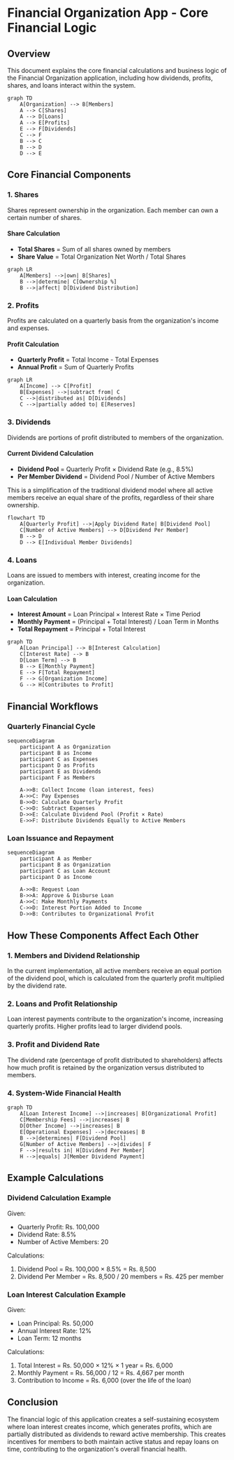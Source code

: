 # Financial Organization App - Core Financial Logic

## Overview

This document explains the core financial calculations and business logic of the Financial Organization application, including how dividends, profits, shares, and loans interact within the system.

```mermaid
graph TD
    A[Organization] --> B[Members]
    A --> C[Shares]
    A --> D[Loans]
    A --> E[Profits]
    E --> F[Dividends]
    C --> F
    B --> C
    B --> D
    D --> E
```

## Core Financial Components

### 1. Shares

Shares represent ownership in the organization. Each member can own a certain number of shares.

#### Share Calculation

- **Total Shares** = Sum of all shares owned by members
- **Share Value** = Total Organization Net Worth / Total Shares

```mermaid
graph LR
    A[Members] -->|own| B[Shares]
    B -->|determine| C[Ownership %]
    B -->|affect| D[Dividend Distribution]
```

### 2. Profits

Profits are calculated on a quarterly basis from the organization's income and expenses.

#### Profit Calculation

- **Quarterly Profit** = Total Income - Total Expenses
- **Annual Profit** = Sum of Quarterly Profits

```mermaid
graph LR
    A[Income] --> C[Profit]
    B[Expenses] -->|subtract from| C
    C -->|distributed as| D[Dividends]
    C -->|partially added to| E[Reserves]
```

### 3. Dividends

Dividends are portions of profit distributed to members of the organization.

#### Current Dividend Calculation

- **Dividend Pool** = Quarterly Profit × Dividend Rate (e.g., 8.5%)
- **Per Member Dividend** = Dividend Pool / Number of Active Members

This is a simplification of the traditional dividend model where all active members receive an equal share of the profits, regardless of their share ownership.

```mermaid
flowchart TD
    A[Quarterly Profit] -->|Apply Dividend Rate| B[Dividend Pool]
    C[Number of Active Members] --> D[Dividend Per Member]
    B --> D
    D --> E[Individual Member Dividends]
```

### 4. Loans

Loans are issued to members with interest, creating income for the organization.

#### Loan Calculation

- **Interest Amount** = Loan Principal × Interest Rate × Time Period
- **Monthly Payment** = (Principal + Total Interest) / Loan Term in Months
- **Total Repayment** = Principal + Total Interest

```mermaid
graph TD
    A[Loan Principal] --> B[Interest Calculation]
    C[Interest Rate] --> B
    D[Loan Term] --> B
    B --> E[Monthly Payment]
    E --> F[Total Repayment]
    F --> G[Organization Income]
    G --> H[Contributes to Profit]
```

## Financial Workflows

### Quarterly Financial Cycle

```mermaid
sequenceDiagram
    participant A as Organization
    participant B as Income
    participant C as Expenses
    participant D as Profits
    participant E as Dividends
    participant F as Members
    
    A->>B: Collect Income (loan interest, fees)
    A->>C: Pay Expenses
    B->>D: Calculate Quarterly Profit
    C->>D: Subtract Expenses
    D->>E: Calculate Dividend Pool (Profit × Rate)
    E->>F: Distribute Dividends Equally to Active Members
```

### Loan Issuance and Repayment

```mermaid
sequenceDiagram
    participant A as Member
    participant B as Organization
    participant C as Loan Account
    participant D as Income
    
    A->>B: Request Loan
    B->>A: Approve & Disburse Loan
    A->>C: Make Monthly Payments
    C->>D: Interest Portion Added to Income
    D->>B: Contributes to Organizational Profit
```

## How These Components Affect Each Other

### 1. Members and Dividend Relationship

In the current implementation, all active members receive an equal portion of the dividend pool, which is calculated from the quarterly profit multiplied by the dividend rate.

### 2. Loans and Profit Relationship

Loan interest payments contribute to the organization's income, increasing quarterly profits. Higher profits lead to larger dividend pools.

### 3. Profit and Dividend Rate

The dividend rate (percentage of profit distributed to shareholders) affects how much profit is retained by the organization versus distributed to members.

### 4. System-Wide Financial Health

```mermaid
graph TD
    A[Loan Interest Income] -->|increases| B[Organizational Profit]
    C[Membership Fees] -->|increases| B
    D[Other Income] -->|increases| B
    E[Operational Expenses] -->|decreases| B
    B -->|determines| F[Dividend Pool]
    G[Number of Active Members] -->|divides| F
    F -->|results in| H[Dividend Per Member]
    H -->|equals| J[Member Dividend Payment]
```

## Example Calculations

### Dividend Calculation Example

Given:
- Quarterly Profit: Rs. 100,000
- Dividend Rate: 8.5%
- Number of Active Members: 20

Calculations:
1. Dividend Pool = Rs. 100,000 × 8.5% = Rs. 8,500
2. Dividend Per Member = Rs. 8,500 / 20 members = Rs. 425 per member

### Loan Interest Calculation Example

Given:
- Loan Principal: Rs. 50,000
- Annual Interest Rate: 12%
- Loan Term: 12 months

Calculations:
1. Total Interest = Rs. 50,000 × 12% × 1 year = Rs. 6,000
2. Monthly Payment = Rs. 56,000 / 12 = Rs. 4,667 per month
3. Contribution to Income = Rs. 6,000 (over the life of the loan)

## Conclusion

The financial logic of this application creates a self-sustaining ecosystem where loan interest creates income, which generates profits, which are partially distributed as dividends to reward active membership. This creates incentives for members to both maintain active status and repay loans on time, contributing to the organization's overall financial health. 